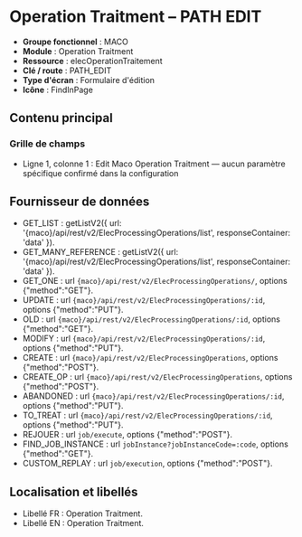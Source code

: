 # Operation Traitment – PATH EDIT

- **Groupe fonctionnel** : MACO
- **Module** : Operation Traitment
- **Ressource** : elecOperationTraitement
- **Clé / route** : PATH_EDIT
- **Type d'écran** : Formulaire d'édition
- **Icône** : FindInPage

## Contenu principal
### Grille de champs
- Ligne 1, colonne 1 : Edit Maco Operation Traitment — aucun paramètre spécifique confirmé dans la configuration

## Fournisseur de données
- GET_LIST : getListV2({
  url: '{maco}/api/rest/v2/ElecProcessingOperations/list',
  responseContainer: 'data'
}).
- GET_MANY_REFERENCE : getListV2({
  url: '{maco}/api/rest/v2/ElecProcessingOperations/list',
  responseContainer: 'data'
}).
- GET_ONE : url `{maco}/api/rest/v2/ElecProcessingOperations/`, options {"method":"GET"}.
- UPDATE : url `{maco}/api/rest/v2/ElecProcessingOperations/:id`, options {"method":"PUT"}.
- OLD : url `{maco}/api/rest/v2/ElecProcessingOperations/:id`, options {"method":"GET"}.
- MODIFY : url `{maco}/api/rest/v2/ElecProcessingOperations/:id`, options {"method":"PUT"}.
- CREATE : url `{maco}/api/rest/v2/ElecProcessingOperations`, options {"method":"POST"}.
- CREATE_OP : url `{maco}/api/rest/v2/ElecProcessingOperations`, options {"method":"POST"}.
- ABANDONED : url `{maco}/api/rest/v2/ElecProcessingOperations/:id`, options {"method":"PUT"}.
- TO_TREAT : url `{maco}/api/rest/v2/ElecProcessingOperations/:id`, options {"method":"PUT"}.
- REJOUER : url `job/execute`, options {"method":"POST"}.
- FIND_JOB_INSTANCE : url `jobInstance?jobInstanceCode=:code`, options {"method":"GET"}.
- CUSTOM_REPLAY : url `job/execution`, options {"method":"POST"}.

## Localisation et libellés
- Libellé FR : Operation Traitment.
- Libellé EN : Operation Traitment.